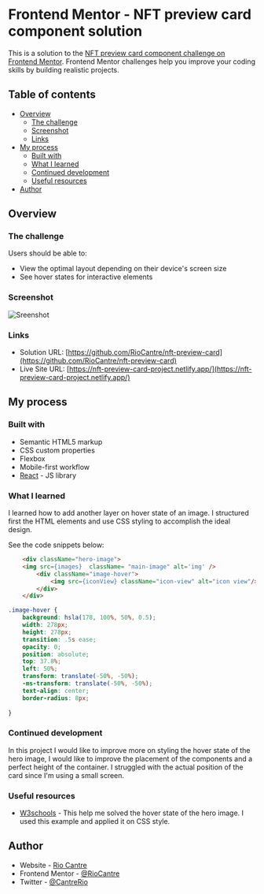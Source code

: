 # Frontend Mentor - NFT preview card component solution

This is a solution to the [NFT preview card component challenge on Frontend Mentor](https://www.frontendmentor.io/challenges/nft-preview-card-component-SbdUL_w0U). Frontend Mentor challenges help you improve your coding skills by building realistic projects. 

## Table of contents

- [Overview](#overview)
  - [The challenge](#the-challenge)
  - [Screenshot](#screenshot)
  - [Links](#links)
- [My process](#my-process)
  - [Built with](#built-with)
  - [What I learned](#what-i-learned)
  - [Continued development](#continued-development)
  - [Useful resources](#useful-resources)
- [Author](#author)


## Overview

### The challenge

Users should be able to:

- View the optimal layout depending on their device's screen size
- See hover states for interactive elements

### Screenshot

![Sreenshot](mobile-design.jpg)

### Links

- Solution URL: [https://github.com/RioCantre/nft-preview-card](https://github.com/RioCantre/nft-preview-card)
- Live Site URL: [https://nft-preview-card-project.netlify.app/](https://nft-preview-card-project.netlify.app/)

## My process

### Built with

- Semantic HTML5 markup
- CSS custom properties
- Flexbox
- Mobile-first workflow
- [React](https://reactjs.org/) - JS library

### What I learned

I learned how to add another layer on hover state of an image. I structured first the HTML elements and use CSS styling to accomplish the ideal design. 

See the code snippets below:

```html
    <div className="hero-image">
    <img src={images}  className= "main-image" alt='img' />
        <div className="image-hover">
            <img src={iconView} className="icon-view" alt="icon view"/>
        </div>
    </div>
```

```css
.image-hover {
    background: hsla(178, 100%, 50%, 0.5);
    width: 278px;
    height: 278px;
    transition: .5s ease;
    opacity: 0;
    position: absolute;
    top: 37.8%;
    left: 50%;
    transform: translate(-50%, -50%);
    -ms-transform: translate(-50%, -50%);
    text-align: center;
    border-radius: 8px;
    
}
```


### Continued development

In this project I would like to improve more on styling the hover state of the hero image, I would like to improve the placement of the components and a perfect height of the container. I struggled with the actual position of the card since I'm using a small screen. 


### Useful resources

- [W3schools](https://www.w3schools.com/howto/tryit.asp?filename=tryhow_css_image_overlay_opacity) - This help me solved the hover state of the hero image. I used this example and applied it on CSS style.

## Author

- Website - [Rio Cantre](https://riocantre.netlify.app/)
- Frontend Mentor - [@RioCantre](https://www.frontendmentor.io/profile/RioCantre)
- Twitter - [@CantreRio](https://twitter.com/CantreRio)


